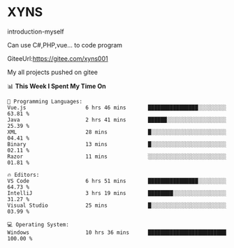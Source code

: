 # XYNS
introduction-myself

Can use C#,PHP,vue... to code program

GiteeUrl:https://gitee.com/xyns001

My all projects pushed on gitee

<!--START_SECTION:waka-->
📊 **This Week I Spent My Time On** 

```text
💬 Programming Languages: 
Vue.js                   6 hrs 46 mins       ████████████████░░░░░░░░░   63.81 % 
Java                     2 hrs 41 mins       ██████░░░░░░░░░░░░░░░░░░░   25.39 % 
XML                      28 mins             █░░░░░░░░░░░░░░░░░░░░░░░░   04.41 % 
Binary                   13 mins             █░░░░░░░░░░░░░░░░░░░░░░░░   02.11 % 
Razor                    11 mins             ░░░░░░░░░░░░░░░░░░░░░░░░░   01.81 % 

🔥 Editors: 
VS Code                  6 hrs 51 mins       ████████████████░░░░░░░░░   64.73 % 
IntelliJ                 3 hrs 19 mins       ████████░░░░░░░░░░░░░░░░░   31.27 % 
Visual Studio            25 mins             █░░░░░░░░░░░░░░░░░░░░░░░░   03.99 % 

💻 Operating System: 
Windows                  10 hrs 36 mins      █████████████████████████   100.00 % 
```


<!--END_SECTION:waka-->
